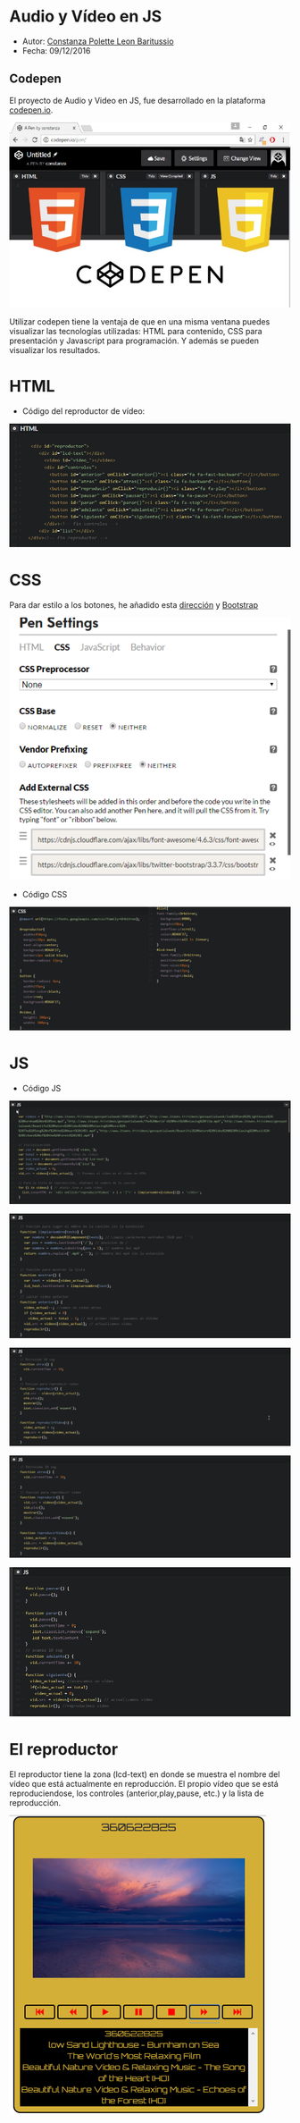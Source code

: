 # Audio y Vídeo en JS

* Autor: [Constanza Polette Leon Baritussio](https://github.com/Alu0100673647)
* Fecha: 09/12/2016

## Codepen
El proyecto de Audio y Video en JS, fue desarrollado en la plataforma [codepen.io](https://www.google.es/url?sa=t&rct=j&q=&esrc=s&source=web&cd=1&cad=rja&uact=8&ved=0ahUKEwj_wu2BlOXQAhXFuBoKHchiBrUQFggcMAA&url=http%3A%2F%2Fcodepen.io%2F&usg=AFQjCNHO3JKM8oFotMd2fAEodqMzO7bGRg&sig2=kWZOX68zwmiv5s3GzWcDkg).

![](./code.jpg)

Utilizar codepen tiene la ventaja de que en una misma ventana puedes visualizar las tecnologías utilizadas: HTML para contenido, CSS para presentación y Javascript para programación. Y además se pueden visualizar los resultados.

# HTML

* Código del reproductor de vídeo:

![](./h.png)

# CSS

Para dar estilo a los botones, he añadido esta [dirección](https://cdnjs.cloudflare.com/ajax/libs/font-awesome/4.6.3/css/font-awesome.min.css) y [Bootstrap](https://cdnjs.cloudflare.com/ajax/libs/twitter-bootstrap/3.3.7/css/bootstrap.min.css)

![](./urls.png)

* Código CSS

![](./cssc.png)

# JS

* Código JS

![](./js1.png)

![](./js2.png)

![](./js3.png)

![](./js4.png)

![](./js5.png)

# El reproductor

El reproductor tiene la zona (lcd-text) en donde se muestra el nombre del vídeo que está actualmente en reproducción. El propio vídeo que se está reproduciendose, los controles (anterior,play,pause, etc.) y la lista de reproducción.

![](./reproductor.png)
